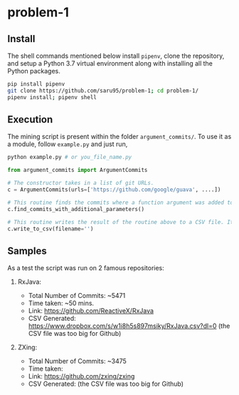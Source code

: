 # problem-1

## Install

The shell commands mentioned below install `pipenv`, clone the repository, and setup a Python 3.7 virtual environment along with installing all the Python packages.

```sh
pip install pipenv
git clone https://github.com/saru95/problem-1; cd problem-1/
pipenv install; pipenv shell
```

## Execution

The mining script is present within the folder `argument_commits/`. To use it as a module, follow `example.py` and just run,

```sh
python example.py # or you_file_name.py
```

```py
from argument_commits import ArgumentCommits

# The constructor takes in a list of git URLs.
c = ArgumentCommits(urls=['https://github.com/google/guava', ....])

# This routine finds the commits where a function argument was added to a Java file.
c.find_commits_with_additional_parameters()

# This routine writes the result of the routine above to a CSV file. It takes in the name of the file as the argument.
c.write_to_csv(filename='')
```

## Samples

As a test the script was run on 2 famous repositories:

1. RxJava:
    * Total Number of Commits: ~5471
    * Time taken: ~50 mins.
    * Link: https://github.com/ReactiveX/RxJava
    * CSV Generated: https://www.dropbox.com/s/w1i8h5s897msiky/RxJava.csv?dl=0 (the CSV file was too big for Github)

2. ZXing:
    * Total Number of Commits: ~3475
    * Time taken: 
    * Link: https://github.com/zxing/zxing
    * CSV Generated:  (the CSV file was too big for Github)
